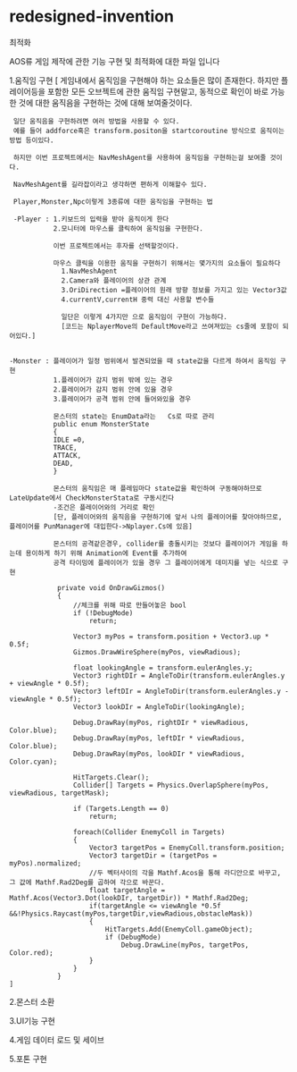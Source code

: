 # redesigned-invention
최적화

AOS류 게임 제작에 관한 기능 구현 및 최적화에 대한 파일 입니다

1.움직임 구현
   [
     게임내에서 움직임을 구현해야 하는 요소들은 많이 존재한다. 하지만 플레이어등을 포함한 모든 오브젝트에 관한 움직임 구현말고, 동적으로 확인이 바로 가능한 것에 대한 움직음을 구현하는 것에 대해 보여줄것이다.
     
     일단 움직음을 구현하려면 여러 방법을 사용할 수 있다.
     예를 들어 addforce혹은 transform.positon을 startcoroutine 방식으로 움직이는 방법 등이있다.
     
     하지만 이번 프로젝트에서는 NavMeshAgent를 사용하여 움직임을 구현하는걸 보여줄 것이다.
     
     NavMeshAgent를 길라잡이라고 생각하면 편하게 이해할수 있다.
     
     Player,Monster,Npc이렇게 3종류에 대한 움직임을 구현하는 법
     
     -Player : 1.키보드의 입력을 받아 움직이게 한다
               2.모니터에 마우스를 클릭하여 움직임을 구현한다.
               
               이번 프로젝트에서는 후자를 선택할것이다.
               
               마우스 클릭을 이용한 움직을 구현하기 위해서는 몇가지의 요소들이 필요하다
                 1.NavMeshAgent
                 2.Camera와 플레이어의 상관 관계
                 3.OriDirection =플레이어의 원래 방향 정보를 가지고 있는 Vector3값
                 4.currentV,currentH 중력 대신 사용할 변수들
                 
                 일단은 이렇게 4가지만 으로 움직임이 구현이 가능하다.
                 [코드는 NplayerMove의 DefaultMove라고 쓰여져있는 cs줄에 포함이 되어있다.]
                
    
    -Monster : 플레이어가 일정 범위에서 발견되었을 때 state값을 다르게 하여서 움직임 구현 
               1.플레이어가 감지 범위 밖에 있는 경우
               2.플레이어가 감지 범위 안에 있을 경우
               3.플레이어가 공격 범위 안에 들어와있을 경우 
               
               몬스터의 state는 EnumData라는   Cs로 따로 관리
               public enum MonsterState
               { 
               IDLE =0,
               TRACE,
               ATTACK,
               DEAD,
               }
               
               몬스터의 움직임은 매 플레임마다 state값을 확인하여 구동해야하므로 LateUpdate에서 CheckMonsterStata로 구동시킨다
               -조건은 플레이어와의 거리로 확인
               [단, 플레이어와의 움직음을 구현하기에 앞서 나의 플레이어를 찾아야하므로, 플레이어를 PunManager에 대입한다->Nplayer.Cs에 있음]
               
               몬스터의 공격같은경우, collider를 충돌시키는 것보다 플레이어가 게임을 하는데 용이하게 하기 위해 Animation에 Event를 추가하여 
               공격 타이밍에 플레이어가 있을 경우 그 플레이어에게 데미지를 넣는 식으로 구현
               
                private void OnDrawGizmos()
                {
                    //체크를 위해 따로 만들어놓은 bool
                    if (!DebugMode)
                        return;

                    Vector3 myPos = transform.position + Vector3.up * 0.5f;
                    Gizmos.DrawWireSphere(myPos, viewRadious);

                    float lookingAngle = transform.eulerAngles.y;
                    Vector3 rightDIr = AngleToDir(transform.eulerAngles.y + viewAngle * 0.5f);
                    Vector3 leftDIr = AngleToDir(transform.eulerAngles.y - viewAngle * 0.5f);
                    Vector3 lookDIr = AngleToDir(lookingAngle);

                    Debug.DrawRay(myPos, rightDIr * viewRadious, Color.blue);
                    Debug.DrawRay(myPos, leftDIr * viewRadious, Color.blue);
                    Debug.DrawRay(myPos, lookDIr * viewRadious, Color.cyan);

                    HitTargets.Clear();
                    Collider[] Targets = Physics.OverlapSphere(myPos, viewRadious, targetMask);

                    if (Targets.Length == 0)
                        return;

                    foreach(Collider EnemyColl in Targets)
                    {
                        Vector3 targetPos = EnemyColl.transform.position;
                        Vector3 targetDir = (targetPos = myPos).normalized;
                        //두 벡터사이의 각을 Mathf.Acos을 통해 라디안으로 바꾸고, 그 값에 Mathf.Rad2Deg를 곱하여 각으로 바꾼다.
                        float targetAngle = Mathf.Acos(Vector3.Dot(lookDIr, targetDir)) * Mathf.Rad2Deg;
                        if(targetAngle <= viewAngle *0.5f &&!Physics.Raycast(myPos,targetDir,viewRadious,obstacleMask))
                        {
                            HitTargets.Add(EnemyColl.gameObject);
                            if (DebugMode)
                                Debug.DrawLine(myPos, targetPos, Color.red);
                        }
                    }
                }             
    ]


2.몬스터 소환

3.UI기능 구현

4.게임 데이터 로드 및 세이브

5.포톤 구현

